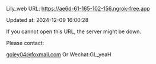 Lily_web URL: https://ae6d-61-165-102-156.ngrok-free.app

Updated at: 2024-12-09 16:00:28

If you cannot open this URL, the server might be down.

Please contact: 

goley04@foxmail.com Or Wechat:GL_yeaH